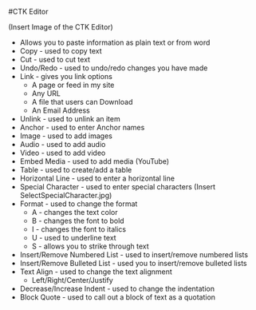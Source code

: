 #CTK Editor

(Insert Image of the CTK Editor)

* Allows you to paste information as plain text or from word
* Copy - used to copy text
* Cut - used to cut text
* Undo/Redo - used to undo/redo changes you have made
* Link - gives you link options
     * A page or feed in my site
     * Any URL
     * A file that users can Download
     * An Email Address
* Unlink - used to unlink an item
* Anchor - used to enter Anchor names
* Image - used to add images
* Audio - used to add audio 
* Video - used to add video
* Embed Media - used to add media (YouTube)
* Table - used to create/add a table
* Horizontal Line - used to enter a horizontal line
* Special Character - used to enter special characters
(Insert SelectSpecialCharacter.jpg)
* Format - used to change the format
     * A - changes the text color
     * B - changes the font to bold
     * I - changes the font to italics
     * U - used to underline text
     * S - allows you to strike through text
* Insert/Remove Numbered List - used to insert/remove numbered lists
* Insert/Remove Bulleted List - used you to insert/remove bulleted lists
* Text Align - used to change the text alignment
     * Left/Right/Center/Justify
* Decrease/Increase Indent - used to change the indentation
* Block Quote - used to call out a block of text as a quotation
